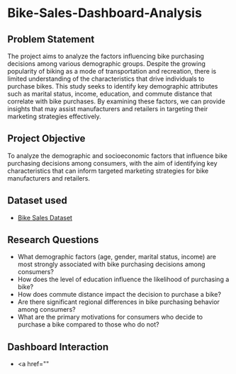 # Bike-Sales-Dashboard-Analysis
## Problem Statement
The project aims to analyze the factors influencing bike purchasing decisions among various demographic groups. Despite the growing popularity of biking as a mode of transportation and recreation, there is limited understanding of the characteristics that drive individuals to purchase bikes. This study seeks to identify key demographic attributes such as marital status, income, education, and commute distance that correlate with bike purchases. By examining these factors, we can provide insights that may assist manufacturers and retailers in targeting their marketing strategies effectively.

## Project Objective
To analyze the demographic and socioeconomic factors that influence bike purchasing decisions among consumers, with the aim of identifying key characteristics that can inform targeted marketing strategies for bike manufacturers and retailers.

## Dataset used
- <a href="https://github.com/shakiramarion/Bike-Sales-Dashboard-Analysis/blob/main/Excel%20Project%20Dataset.xlsx">Bike Sales Dataset</a>

## Research Questions
- What demographic factors (age, gender, marital status, income) are most strongly associated with bike purchasing decisions among consumers?
- How does the level of education influence the likelihood of purchasing a bike?
- How does commute distance impact the decision to purchase a bike?
- Are there significant regional differences in bike purchasing behavior among consumers?
- What are the primary motivations for consumers who decide to purchase a bike compared to those who do not?

## Dashboard Interaction
- <a href=""
